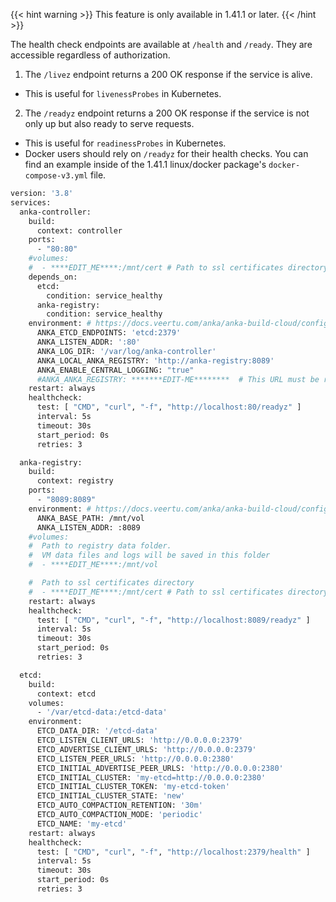 ---
---

{{< hint warning >}}
This feature is only available in 1.41.1 or later.
{{< /hint >}}


The health check endpoints are available at `/health` and `/ready`. They are accessible regardless of authorization.

1. The `/livez` endpoint returns a 200 OK response if the service is alive.

- This is useful for `livenessProbes` in Kubernetes.

2. The `/readyz` endpoint returns a 200 OK response if the service is not only up but also ready to serve requests.

- This is useful for `readinessProbes` in Kubernetes.
- Docker users should rely on `/readyz` for their health checks. You can find an example inside of the 1.41.1 linux/docker package's `docker-compose-v3.yml` file.

```bash
version: '3.8'
services:
  anka-controller:
    build:
      context: controller
    ports:
      - "80:80"
    #volumes:
    #  - ****EDIT_ME****:/mnt/cert # Path to ssl certificates directory; don't forget to adjust healthcheck
    depends_on:
      etcd:
        condition: service_healthy
      anka-registry:
        condition: service_healthy
    environment: # https://docs.veertu.com/anka/anka-build-cloud/configuration-reference/#configuration-envs
      ANKA_ETCD_ENDPOINTS: 'etcd:2379'
      ANKA_LISTEN_ADDR: ':80'
      ANKA_LOG_DIR: '/var/log/anka-controller'
      ANKA_LOCAL_ANKA_REGISTRY: 'http://anka-registry:8089'
      ANKA_ENABLE_CENTRAL_LOGGING: "true"
      #ANKA_ANKA_REGISTRY: *******EDIT-ME********  # This URL must be reachable by your Anka nodes
    restart: always
    healthcheck:
      test: [ "CMD", "curl", "-f", "http://localhost:80/readyz" ]
      interval: 5s
      timeout: 30s
      start_period: 0s
      retries: 3

  anka-registry:
    build:
      context: registry
    ports:
      - "8089:8089"
    environment: # https://docs.veertu.com/anka/anka-build-cloud/configuration-reference/#configuration-envs
      ANKA_BASE_PATH: /mnt/vol
      ANKA_LISTEN_ADDR: :8089
    #volumes:
    #  Path to registry data folder.
    #  VM data files and logs will be saved in this folder
    #  - ****EDIT_ME****:/mnt/vol

    #  Path to ssl certificates directory
    #  - ****EDIT_ME****:/mnt/cert # Path to ssl certificates directory; don't forget to adjust healthcheck
    restart: always
    healthcheck:
      test: [ "CMD", "curl", "-f", "http://localhost:8089/readyz" ]
      interval: 5s
      timeout: 30s
      start_period: 0s
      retries: 3

  etcd:
    build:
      context: etcd
    volumes:
      - '/var/etcd-data:/etcd-data'
    environment:
      ETCD_DATA_DIR: '/etcd-data'
      ETCD_LISTEN_CLIENT_URLS: 'http://0.0.0.0:2379'
      ETCD_ADVERTISE_CLIENT_URLS: 'http://0.0.0.0:2379'
      ETCD_LISTEN_PEER_URLS: 'http://0.0.0.0:2380'
      ETCD_INITIAL_ADVERTISE_PEER_URLS: 'http://0.0.0.0:2380'
      ETCD_INITIAL_CLUSTER: 'my-etcd=http://0.0.0.0:2380'
      ETCD_INITIAL_CLUSTER_TOKEN: 'my-etcd-token'
      ETCD_INITIAL_CLUSTER_STATE: 'new'
      ETCD_AUTO_COMPACTION_RETENTION: '30m'
      ETCD_AUTO_COMPACTION_MODE: 'periodic'
      ETCD_NAME: 'my-etcd'
    restart: always
    healthcheck:
      test: [ "CMD", "curl", "-f", "http://localhost:2379/health" ]
      interval: 5s
      timeout: 30s
      start_period: 0s
      retries: 3
```

